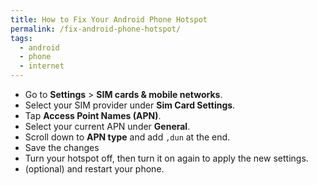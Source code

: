 ```yaml
---
title: How to Fix Your Android Phone Hotspot
permalink: /fix-android-phone-hotspot/
tags: 
  - android
  - phone
  - internet
---
```

- Go to **Settings** > **SIM cards & mobile networks**.
- Select your SIM provider under **Sim Card Settings**.
- Tap **Access Point Names (APN)**.
- Select your current APN under **General**.
- Scroll down to **APN type** and add `,dun` at the end.
- Save the changes
- Turn your hotspot off, then turn it on again to apply the new settings.
- (optional)  and restart your phone.
